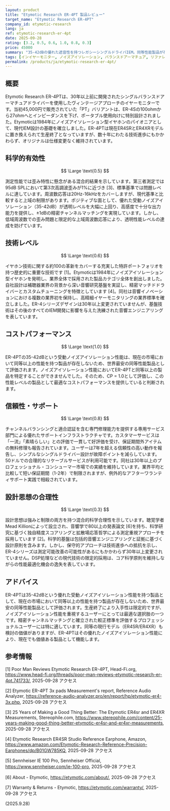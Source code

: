 ```yaml
---
layout: product
title: "Etymotic Research ER-4PT 製品レビュー"
target_name: "Etymotic Research ER-4PT"
company_id: etymotic-research
lang: ja
ref: etymotic-research-er-4pt
date: 2025-09-28
rating: [3.2, 0.5, 0.6, 1.0, 0.8, 0.3]
price: 45000
summary: "35-42dBの優れた遮音性を持つレガシーシングルドライバIEM。同等性能製品が存在しないため世界最安の同等性能製品として評価"
tags: [インイヤーモニター, ノイズアイソレーション, バランスドアーマチュア, リファレンスモニター]
permalink: /products/ja/etymotic-research-er-4pt/
---
```

## 概要

Etymotic Research ER-4PTは、30年以上前に開発されたシングルバランスドアーマチュアドライバーを使用したヴィンテージアプローチのイヤーモニターです。当初45,000円で販売されていた「PT」バリアントは、ER-4Sの100ohmから27ohmへとインピーダンスを下げ、ポータブル使用向けに特別設計されました。Etymoticは1984年にノイズアイソレーション型イヤホンのパイオニアとして、現代IEM設計の基礎を確立しました。ER-4PTは現在ER4SRとER4XRモデルに置き換えられて生産終了となっていますが、数十年にわたる技術進歩にもかかわらず、オリジナルは仕様変更なく維持されています。

## 科学的有効性

$$ \Large \text{0.5} $$

測定性能では歪み特性に懸念がある混合的結果を示しています。第三者測定では95dB SPLにおいて第3次高調波歪みが1%に近づき [3]、標準基準では問題レベルに達しています。周波数応答は20Hz-16kHzをカバーしますが、現代基準と比較すると上域の制限があります。ポジティブな面として、優れた受動ノイズアイソレーション（35-42dB）が透明レベルを大幅に上回り、高感度で十分な出力能力を提供し、±1dBの精密チャンネルマッチングを実現しています。しかし、低域周波数での歪み問題と限定的な上域周波数応答により、透明性能レベルの達成を妨げています。

## 技術レベル

$$ \Large \text{0.6} $$

イヤホン技術に関する約100の革新をカバーする充実した特許ポートフォリオを持つ歴史的に重要な技術です [1]。Etymoticは1984年にノイズアイソレーション型イヤホンを発明し、業界全体で採用された製品カテゴリ全体を創出しました。自社設計は補聴器業界の背景から深い音響研究基盤を実証し、精密マッチドドライバーとカスタムチューニングを特徴としています [4]。同社は音響イノベーションにおける複数の業界初を保持し、高精細イヤーモニタリングの業界標準を確立しました。ER-4シリーズデザインは30年以上変更されていませんが、基盤技術はその後のすべてのIEM開発に影響を与えた洗練された音響エンジニアリングを表しています。

## コストパフォーマンス

$$ \Large \text{1.0} $$

ER-4PTの35-42dBという受動ノイズアイソレーション性能は、現在の市場において同等以上の性能を持つ製品が存在しないため、世界最安の同等性能製品として評価されます。ノイズアイソレーション性能においてER-4PTと同等以上の製品を特定することができませんでした。そのため、CP = 1.0として評価し、この性能レベルの製品として最適なコストパフォーマンスを提供していると判断されます。

## 信頼性・サポート

$$ \Large \text{0.8} $$

チャンネルバランシングと適合認証を含む専門修理能力を提供する専用サービス部門による優れたサポートインフラストラクチャです。カスタマーサービスは「一流」「素晴らしい」との評価で一貫して好評価を受け、保証期間外アイテムの無料修理も報告されています。ユーザーは7年を超える信頼性の高い動作を報告し、シンプルなシングルドライバー設計が故障ポイントを減らしています。50ドルでの合理的なリケーブルサービスが利用可能です。同社は30年以上のプロフェッショナル・コンシューマー市場での実績を維持しています。業界平均と比較して短い保証期間（1-2年）で制限されますが、例外的なアフターワランティサポート実践で相殺されています。

## 設計思想の合理性

$$ \Large \text{0.3} $$

設計思想は強みと制限の両方を持つ混合的科学合理性を示しています。聴覚学者Mead Killionによって設立され、音響学で80以上の発表論文 [6]を持ち、科学研究に基づく独自精度スコアリングと拡散場応答哲学による測定重視アプローチを採用しています [2]。科学的基盤は包括的音響エンジニアリングと証拠に基づく設計原則を含みます。しかし、保守的アプローチは技術進歩への抵抗を示し、ER-4シリーズは測定可能改善の可能性があるにもかかわらず30年以上変更されていません。DSP処理などの現代技術の限定的採用は、コア科学原則を維持しながらの性能最適化機会の逸失を表しています。

## アドバイス

ER-4PTは35-42dBという優れた受動ノイズアイソレーション性能を持つ製品として、現在の市場において同等以上の性能を持つ製品が存在しないため、世界最安の同等性能製品として評価されます。生産終了により入手性は限定的ですが、ノイズアイソレーション性能を重視するユーザーにとっては最適な選択肢の一つです。精密チャンネルマッチングと確立された較正標準を評価するプロフェッショナルユーザーには特に適しています。同等の現行モデル（ER4SR/ER4XR）も検討の価値がありますが、ER-4PTはその優れたノイズアイソレーション性能により、現在でも価値ある製品として機能します。

## 参考情報

[1] Poor Man Reviews Etymotic Research ER-4PT, Head-Fi.org, https://www.head-fi.org/threads/poor-man-reviews-etymotic-research-er-4pt.741733/, 2025-09-28 アクセス

[2] Etymotic ER-4PT 3x pads Measurement's report, Reference Audio Analyzer, https://reference-audio-analyzer.pro/en/report/hp/etymotic-er4-3x.php, 2025-09-28 アクセス

[3] 25 Years of Making a Good Thing Better: The Etymotic ER4sr and ER4XR Measurements, Stereophile.com, https://www.stereophile.com/content/25-years-making-good-thing-better-etymotic-er4sr-and-er4xr-measurements, 2025-09-28 アクセス

[4] Etymotic Research ER4SR Studio Reference Earphone, Amazon, https://www.amazon.com/Etymotic-Research-Reference-Precision-Earphones/dp/B01GW785KQ, 2025-09-28 アクセス

[5] Sennheiser IE 100 Pro, Sennheiser Official, https://www.sennheiser.com/ie-100-pro, 2025-09-28 アクセス

[6] About - Etymotic, https://etymotic.com/about/, 2025-09-28 アクセス

[7] Warranty & Returns - Etymotic, https://etymotic.com/warranty/, 2025-09-28 アクセス

(2025.9.28)